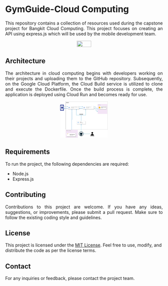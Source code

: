 # GymGuide-Cloud Computing

<p align="justify"> This repository contains a collection of resources used during the capstone project for Bangkit Cloud Computing. This project focuses on creating an API using express.js which will be used by the mobile development team. </p>

<p align="center">
  <img src="https://github.com/GymGuide/GymGuide-ML/assets/90093341/3cf4f9e9-e234-45b1-ba6d-8fbfc9ac37e1" width=30% height=30% >
</p>

## Architecture

<p align="justify"> The architecture in cloud computing begins with developers working on their projects and uploading them to the GitHub repository. Subsequently, on the Google Cloud Platform, the Cloud Build service is utilized to clone and execute the Dockerfile. Once the build process is complete, the application is deployed using Cloud Run and becomes ready for use. </p>

<p align="center">
  <img src="assets/arsitektur.jpeg" width=30% height=30% >
</p>

## Requirements

To run the project, the following dependencies are required:

- Node.js
- Express.js

## Contributing

<p align="justify"> Contributions to this project are welcome. If you have any ideas, suggestions, or improvements, please submit a pull request. Make sure to follow the existing coding style and guidelines. </p>

## License

This project is licensed under the [MIT License](https://opensource.org/licenses/MIT). Feel free to use, modify, and distribute the code as per the license terms.

## Contact

For any inquiries or feedback, please contact the project team.
